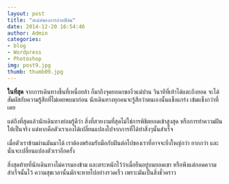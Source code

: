 ```yaml
---
layout: post
title: "สเน่ห์ของการถ่ายฟิล์ม"
date: 2014-12-20 16:54:46
author: Admin
categories: 
- blog 
- Wordpress
- Photoshop
img: post9.jpg
thumb: thumb09.jpg
---
```


<b>ในที่สุด</b> จากการเดินทางขึ้นที่เหนื่อยล้า ก็มาถึงจุดยอดกของิ่วแม่ปาน วินาทีที่เท้าได้แตะถึงยอด จะได้สัมผัสกับความรู้สึกที่ไม่เคยพบมาก่อน นักเดินทางทุกคนจะรู้สึกว่าตนเองนั้นแข็งแกร่ง เข้มแข็งกว่าที่เคย 

แต่ถึงที่สุดแล้วนักเดินทางย่อมรู้ดีว่า สิ่งที่สวยงามที่สุดไม่ใช่การพิชิตยอดเข้าสูงสุด หรือการทำความฝันให้เป็นจริง แต่หากคือตัวเราเองได้เปลี่ยนแปลงไปจากการที่ได้ทำสิ่งๆนั้นสำเร็จ

เมื่อตัวเราข้ามผ่านมันมาได้ เราต้องพร้อมรับมือกับฝันต่อไปของเราที่อาจจะยิ่งใหญ่กว่า ยากกว่า และนั่นจะเปลี่ยนแปลงตัวเราอีกครั้ง

สิ่งสุดท้ายที่นักเดินทางไม่ควรมองข้าม และตระหนักไว้ว่าเมื่อยืนอยู่บนยอดเขา หรือพึงแต่กอดความสำเร็จนั้นไว้ ความสุขเวลานั้นมักจะหายไปอย่างรวดเร็ว เพราะมันเป็นสิ่งชั่วคราว


[hampden]: https://github.com/jekyll/jekyll